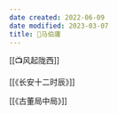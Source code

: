 ```yaml
---
date created: 2022-06-09
date modified: 2023-03-07
title: 🧑马伯庸
---
```


[[📺风起陇西]]

[[《长安十二时辰》]]

[[《古董局中局》]]
